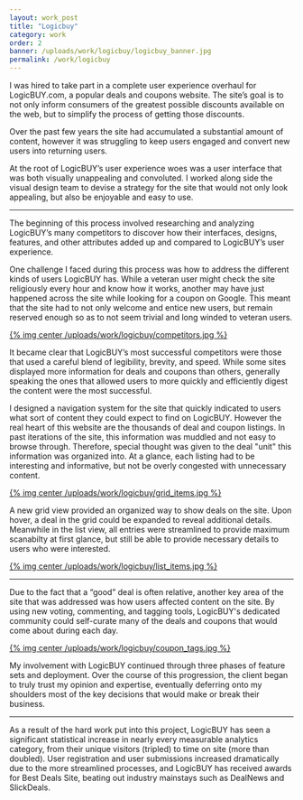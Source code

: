 ```yaml
---
layout: work_post
title: "Logicbuy"
category: work
order: 2
banner: /uploads/work/logicbuy/logicbuy_banner.jpg
permalink: /work/logicbuy
---
```


I was hired to take part in a complete user experience overhaul for LogicBUY.com, a popular deals and coupons website. The site’s goal is to not only inform consumers of the greatest possible discounts available on the web, but to simplify the process of getting those discounts.

<!--more-->

Over the past few years the site had accumulated a substantial amount of content, however it was struggling to keep users engaged and convert new users into returning users.

At the root of LogicBUY’s user experience woes was a user interface that was both visually unappealing and convoluted. I worked along side the visual design team to devise a strategy for the site that would not only look appealing, but also be enjoyable and easy to use.

---
The beginning of this process involved researching and analyzing LogicBUY’s many competitors to discover how their interfaces, designs, features, and other attributes added up and compared to LogicBUY’s user experience.

One challenge I faced during this process was how to address the different kinds of users LogicBUY has. While a veteran user might check the site religiously every hour and know how it works, another may have just happened across the site while looking for a coupon on Google. This meant that the site had to not only welcome and entice new users, but remain reserved enough so as to not seem trivial and long winded to veteran users.

[{% img center /uploads/work/logicbuy/competitors.jpg %}](/uploads/work/logicbuy/competitors.jpg)

It became clear that LogicBUY’s most successful competitors were those that used a careful blend of legibility, brevity, and speed. While some sites displayed more information for deals and coupons than others, generally speaking the ones that allowed users to more quickly and efficiently digest the content were the most successful.

I designed a navigation system for the site that quickly indicated to users what sort of content they could expect to find on LogicBUY. However the real heart of this website are the thousands of deal and coupon listings. In past iterations of the site, this information was muddled and not easy to browse through. Therefore, special thought was given to the deal "unit" this information was organized into. At a glance, each listing had to be interesting and informative, but not be overly congested with unnecessary content.

[{% img center /uploads/work/logicbuy/grid_items.jpg %}](/uploads/work/logicbuy/grid_items.jpg)

A new grid view provided an organized way to show deals on the site. Upon hover, a deal in the grid could be expanded to reveal additional details. Meanwhile in the list view, all entries were streamlined to provide maximum scanabilty at first glance, but still be able to provide necessary details to users who were interested.

[{% img center /uploads/work/logicbuy/list_items.jpg %}](/uploads/work/logicbuy/list_items.jpg)

---

Due to the fact that a “good” deal is often relative, another key area of the site that was addressed was how users affected content on the site. By using new voting, commenting, and tagging tools, LogicBUY's dedicated community could self-curate many of the deals and coupons that would come about during each day.

[{% img center /uploads/work/logicbuy/coupon_tags.jpg %}](/uploads/work/logicbuy/coupon_tags.jpg)

My involvement with LogicBUY continued through three phases of feature sets and deployment. Over the course of this progression, the client began to truly trust my opinion and expertise, eventually deferring onto my shoulders most of the key decisions that would make or break their business.

---

As a result of the hard work put into this project, LogicBUY has seen a significant statistical increase in nearly every measurable analytics category, from their unique visitors (tripled) to time on site (more than doubled). User registration and user submissions increased dramatically due to the more streamlined processes, and LogicBUY has received awards for Best Deals Site, beating out industry mainstays such as DealNews and SlickDeals.